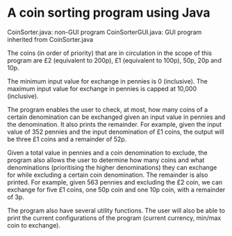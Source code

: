 # A coin sorting program using Java
CoinSorter.java: non-GUI program
CoinSorterGUI.java: GUI program inherited from CoinSorter.java

The coins (in order of priority) that are in circulation in the scope of this program are £2 (equivalent to 200p), £1 (equivalent to 100p), 50p, 20p and 10p.


The minimum input value for exchange in pennies is 0 (inclusive). The maximum input value for exchange in pennies is capped at 10,000 (inclusive).


The program enables the user to check, at most, how many coins of a certain denomination can be exchanged given an input value in pennies and the denomination. It also prints the remainder. For example, given the input value of 352 pennies and the input denomination of £1 coins, the output will be three £1 coins and a remainder of 52p.

Given a total value in pennies and a coin denomination to exclude, the program also allows the user to determine how many coins and what denominations (prioritising the higher denominations) they can exchange for while excluding a certain coin denomination. The remainder is also printed. For example, given 563 pennies and excluding the £2 coin, we can exchange for five £1 coins, one 50p coin and one 10p coin, with a remainder of 3p.

The program also have several utility functions. The user will also be able to print the current configurations of the program (current currency, min/max coin to exchange).